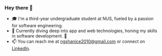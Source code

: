 ### Hey there 👋

- 🎓 I'm a third-year undergraduate student at NUS, fueled by a passion for software engineering.
- 🌱 Currently diving deep into app and web technologies, honing my skills in software development. 🚀
- 📫 You can reach me at ngshanice2010@gmail.com or connect on [LinkedIn](www.linkedin.com/in/shaniceng).

<!--
**shaniceng/shaniceng** is a ✨ _special_ ✨ repository because its `README.md` (this file) appears on your GitHub profile.

Here are some ideas to get you started:

- 🔭 I’m currently working on ...
- 🌱 I’m currently learning ...
- 👯 I’m looking to collaborate on ...
- 🤔 I’m looking for help with ...
- 💬 Ask me about ...
- 📫 How to reach me: ...
- 😄 Pronouns: ...
- ⚡ Fun fact: ...
-->
